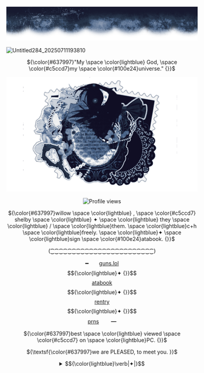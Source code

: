 ![madebyme](image-f541-gradientmap.pro.png)

<img width="73" height="56" alt="Untitled284_20250711193810" src="https://github.com/user-attachments/assets/072bb0a0-910c-44ef-a0b6-049d408f8f08" />

<p align=center

${\color{#637997}"My \space \color{lightblue} God, \space \color{#c5ccd7}my \space \color{#100e24}universe." {}}$

<p align=center

![byme](image-6c0a-gradientmap.pro.png)

<p align=center

![Profile views](https://komarev.com/ghpvc/?username=yourusername&label=_+++Love.+++_&color=50698b&style=flat-square)  

<p align=center

${\color{#637997}willow \space \color{lightblue} , \space \color{#c5ccd7} shelby \space \color{lightblue} ✦ \space \color{lightblue} they \space \color{lightblue} / \space \color{lightblue}them. \space \color{lightblue}c+h \space \color{lightblue}freely. \space \color{lightblue}✦ \space \color{lightblue}sign \space \color{#100e24}atabook. {}}$

<p align=center

(⁐⁐⁐⁐⁐⁐⁐⁐⁐⁐⁐⁐⁐⁐⁐⁐⁐⁐⁐⁐⁐⁐⁐⁐)

<p align=center

━　　[guns.lol](https://guns.lol/fatalstrike) $${\color{lightblue}✦ {}}$$ [atabook](https://fallenking.atabook.org/) $${\color{lightblue}✦ {}}$$     [rentry](https://rentry.co/warmface)  $${\color{lightblue}✦ {}}$$ [prns](https://pronouns.cc/destinedbyfate)　　 ━

<p align=center

${\color{#637997}best \space \color{lightblue} viewed \space \color{#c5ccd7} on \space \color{lightblue}PC. {}}$

<p align=center

  ${\textsf{\color{#637997}we are PLEASED, to meet you. }}$

  <div align="center">
    <details>
              <summary> <td>$${\color{lightblue}\verb|✦|}$$</td></summary>

  ${\textsf{\color{#637997}please recommend me songs, characters, or tell me your favorite artist singer on my atabook! }}$<br>

<p align=center

  [![spotify-github-profile](https://spotify-github-profile.kittinanx.com/api/view?uid=314mut7imtpm6vc6oq3g32g722qy&cover_image=true&theme=novatorem&show_offline=false&background_color=121212&interchange=false&profanity=false&bar_color=7d8baa&bar_color_cover=false)](https://github.com/kittinan/spotify-github-profile)
　     　　　
<p align=center

${\textsf{\color{#637997}𝗊𝗎𝗈𝗍𝖾𝗌 𝖿𝗋𝗈𝗆 𝗍𝗁𝖾 𝗀𝖺𝗆𝗆𝖺𝖻𝖾𝖺𝗆 𝖿𝖺𝗇𝖿𝗂𝖼 𝖺𝗇𝗀𝗌𝗍 𝖫𝖨𝖭𝖪 -> }}$ [here.](https://archiveofourown.org/works/69474491?view_adult=true)

<img width="73" height="56" alt="Untitled284_20250711193810" src="https://github.com/user-attachments/assets/072bb0a0-910c-44ef-a0b6-049d408f8f08" />  

<img width="73" height="56" alt="Untitled284_20250711193810" src="https://github.com/user-attachments/assets/072bb0a0-910c-44ef-a0b6-049d408f8f08" />

<p align=center

${\textsf{\color{#637997}AAA THANK YOU FOR PUTTING ME IN THE PT AWARDS!! }}$

<p align=center

![lol](image-657d-gradientmap.pro.png)



